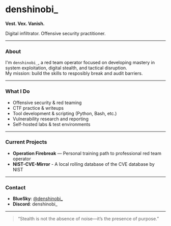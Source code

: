 

# denshinobi_

**Vest. Vex. Vanish.**

Digital infiltrator. Offensive security practitioner.

---

### About

I'm `denshinobi_`, a red team operator focused on developing mastery in system exploitation, digital stealth, and tactical disruption.  
My mission: build the skills to resposibly break and audit barriers.

---

### What I Do

- Offensive security & red teaming
- CTF practice & writeups
- Tool development & scripting (Python, Bash, etc.)
- Vulnerability research and reporting
- Self-hosted labs & test environments

---

### Current Projects

- **Operation Firebreak** — Personal training path to professional red team operator
- **NIST-CVE-Mirror** - A local rolling database of the CVE database by NIST

---

### Contact

- **BlueSky**: [@denshinobi_](https://bsky.app/profile/denshinobi.bsky.social)
- **Discord**: denshinobi_ 

---

> “Stealth is not the absence of noise—it’s the presence of purpose.” 
